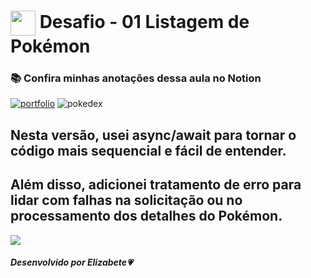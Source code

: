 <h1>
    <a href="https://www.dio.me/">
     <img align="center" width="40px" src="https://hermes.digitalinnovation.one/assets/diome/logo-minimized.png"></a>
    <span>Desafio - 01 Listagem de Pokémon</span>
</h1>

### 📚 Confira minhas anotações dessa aula no Notion

[![portfolio](https://img.shields.io/badge/Caderno_de_Estudos_-_DIO-ff8888?style=for-the-badge&logo=ko-fi&logoColor=white)](https://elizabete.notion.site/elizabete/Caderno-de-Estudos-DIO-e3f385c2993848f2b4423b32b6d15c55)
![pokedex](https://github.com/ElizabeteFabri/dio-bootcamp-angular-java/assets/67619417/3ecfccb3-de4c-4dc6-b96d-bb77ceedebb1)

## Nesta versão, usei async/await para tornar o código mais sequencial e fácil de entender. 
## Além disso, adicionei tratamento de erro para lidar com falhas na solicitação ou no processamento dos detalhes do Pokémon.

<img src="https://user-images.githubusercontent.com/73097560/115834477-dbab4500-a447-11eb-908a-139a6edaec5c.gif"><br>

##### Desenvolvido por <span>Elizabete</span>💗



